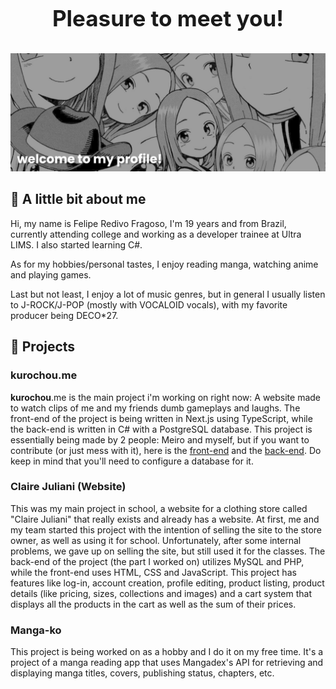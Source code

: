 <h1 align="center" style="display: block; font-size: 2.5em; font-weight: bold; margin-block-start: 1em; margin-block-end: 1em;"> Pleasure to meet you! </h1>

[![MasterHead](banner.png)](https://github.com/MrFelopes)

## 👤 A little bit about me
Hi, my name is Felipe Redivo Fragoso, I'm 19 years and from Brazil, currently attending college and working as a developer trainee at Ultra LIMS. I also started learning C#.

As for my hobbies/personal tastes, I enjoy reading manga, watching anime and playing games. 

Last but not least, I enjoy a lot of music genres, but in general I usually listen to J-ROCK/J-POP (mostly with VOCALOID vocals), with my favorite producer being DECO*27.
## 🎯 Projects
### kurochou.me
**kurochou**.me is the main project i'm working on right now: A website made to watch clips of me and my friends dumb gameplays and laughs. The front-end of the project is being written in Next.js using TypeScript, while the back-end is written in C# with a PostgreSQL database. This project is essentially being made by 2 people: Meiro and myself, but if you want to contribute (or just mess with it), here is the [front-end](https://github.com/Nirvaleissons/kurochou-front) and the [back-end](https://github.com/MrFelopes/kurochou-api). Do keep in mind that you'll need to configure a database for it.

### Claire Juliani (Website)
This was my main project in school, a website for a clothing store called "Claire Juliani" that really exists and already has a website. At first, me and my team started this project with the intention of selling the site to the store owner, as well as using it for school. Unfortunately, after some internal problems, we gave up on selling the site, but still used it for the classes. The back-end of the project (the part I worked on) utilizes MySQL and PHP, while the front-end uses HTML, CSS and JavaScript. This project has features like log-in, account creation, profile editing, product listing, product details (like pricing, sizes, collections and images) and a cart system that displays all the products in the cart as well as the sum of their prices.

### Manga-ko
This project is being worked on as a hobby and I do it on my free time. It's a project of a manga reading app that uses Mangadex's API for retrieving and displaying manga titles, covers, publishing status, chapters, etc.
